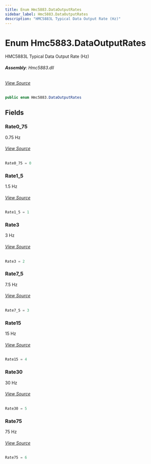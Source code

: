 ```yaml
---
title: Enum Hmc5883.DataOutputRates
sidebar_label: Hmc5883.DataOutputRates
description: "HMC5883L Typical Data Output Rate (Hz)"
---
```

# Enum Hmc5883.DataOutputRates
HMC5883L Typical Data Output Rate (Hz)

###### **Assembly**: Hmc5883.dll
###### [View Source](https://github.com/WildernessLabs/Meadow.Foundation.git/blob/develop/Source/Meadow.Foundation.Peripherals/Sensors.Motion.Hmc5883/Driver/Hmc5883.DataOutputRates.cs#L8)
```csharp title="Declaration"
public enum Hmc5883.DataOutputRates
```
## Fields
### Rate0_75
0.75 Hz
###### [View Source](https://github.com/WildernessLabs/Meadow.Foundation.git/blob/develop/Source/Meadow.Foundation.Peripherals/Sensors.Motion.Hmc5883/Driver/Hmc5883.DataOutputRates.cs#L13)
```csharp title="Declaration"
Rate0_75 = 0
```
### Rate1_5
1.5 Hz
###### [View Source](https://github.com/WildernessLabs/Meadow.Foundation.git/blob/develop/Source/Meadow.Foundation.Peripherals/Sensors.Motion.Hmc5883/Driver/Hmc5883.DataOutputRates.cs#L18)
```csharp title="Declaration"
Rate1_5 = 1
```
### Rate3
3 Hz
###### [View Source](https://github.com/WildernessLabs/Meadow.Foundation.git/blob/develop/Source/Meadow.Foundation.Peripherals/Sensors.Motion.Hmc5883/Driver/Hmc5883.DataOutputRates.cs#L23)
```csharp title="Declaration"
Rate3 = 2
```
### Rate7_5
7.5 Hz
###### [View Source](https://github.com/WildernessLabs/Meadow.Foundation.git/blob/develop/Source/Meadow.Foundation.Peripherals/Sensors.Motion.Hmc5883/Driver/Hmc5883.DataOutputRates.cs#L28)
```csharp title="Declaration"
Rate7_5 = 3
```
### Rate15
15 Hz
###### [View Source](https://github.com/WildernessLabs/Meadow.Foundation.git/blob/develop/Source/Meadow.Foundation.Peripherals/Sensors.Motion.Hmc5883/Driver/Hmc5883.DataOutputRates.cs#L33)
```csharp title="Declaration"
Rate15 = 4
```
### Rate30
30 Hz
###### [View Source](https://github.com/WildernessLabs/Meadow.Foundation.git/blob/develop/Source/Meadow.Foundation.Peripherals/Sensors.Motion.Hmc5883/Driver/Hmc5883.DataOutputRates.cs#L38)
```csharp title="Declaration"
Rate30 = 5
```
### Rate75
75 Hz
###### [View Source](https://github.com/WildernessLabs/Meadow.Foundation.git/blob/develop/Source/Meadow.Foundation.Peripherals/Sensors.Motion.Hmc5883/Driver/Hmc5883.DataOutputRates.cs#L43)
```csharp title="Declaration"
Rate75 = 6
```

